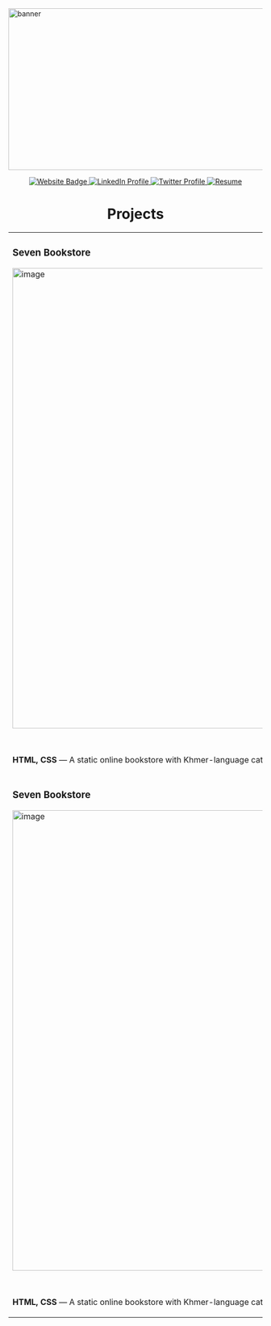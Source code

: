<img width="1280" height="320" alt="banner" src="https://github.com/user-attachments/assets/65e33830-12f8-4aa6-a155-3da63f8f2e65" />
<p align="center">
  <a href="https://natepy19.wixsite.com/natepyvann" target="_blank">
  <img src="https://img.shields.io/static/v1?label=|&message=WEBSITE&color=23555f&style=plastic&logo=react&logo-color=white" alt="Website Badge"/>
</a>

  <a href="https://www.linkedin.com/in/natepy-vann-153ab9239" target="_blank">
  <img src="https://camo.githubusercontent.com/57fad13d653a6a5ed1e7b53a2a38d1a6c618925918b7c48fd2825422d64b1790/68747470733a2f2f696d672e736869656c64732e696f2f7374617469632f76313f6c6162656c3d7c266d6573736167653d4c494e4b45442d494e26636f6c6f723d636466393938267374796c653d706c6173746963266c6f676f3d6c696e6b6564696e266c6f676f2d636f6c6f723d7768697465" alt="LinkedIn Profile" />
</a>


  <a href="#">
    <img src="https://camo.githubusercontent.com/f965d4c8901032f4970045299ffe866f5f3add9559671b3c99b88ff18d1bf7a6/68747470733a2f2f696d672e736869656c64732e696f2f7374617469632f76313f6c6162656c3d7c266d6573736167653d5457495454455226636f6c6f723d323335353566267374796c653d706c6173746963266c6f676f3d74776974746572266c6f676f2d636f6c6f723d7768697465" alt = "Twitter Profile" />
  </a>
  <a href="https://drive.google.com/file/d/1IEXeb0hxN0PwMNTug0zdh598WKS2S8C_/view?usp=drive_link">
    <img src="https://camo.githubusercontent.com/d8227430855e6256bb09e5a62ed2d43e9c7075fa937f7de166343988aeb816ea/68747470733a2f2f696d672e736869656c64732e696f2f7374617469632f76313f6c6162656c3d7c266d6573736167653d524553554d4526636f6c6f723d323335353566267374796c653d706c6173746963266c6f676f3d7265616374266c6f676f2d636f6c6f723d7768697465" alt="Resume" />
  </a>
</p>

<h1 align="center">Projects</h1>

<table>
  <tr>
<!--     Seven bookstore -->
    <td width="50%" valign="top">
      <h3>Seven Bookstore</h3>
      <img width="1895" height="911" alt="image" src="https://github.com/user-attachments/assets/f0fb60bb-fc56-4453-b4d2-73146c3bc241" width = "100%"/>
      <br/>
      <p align="center" dir="auto">
         <a href="https://github.com/starieeee/sevenBookstore.git">
        <img src="https://camo.githubusercontent.com/efdf02df4e564b93ecf69e421e9979b75afebfa9b5824816fb8bf64aa47c4c60/68747470733a2f2f696d672e736869656c64732e696f2f7374617469632f76313f6c6162656c3d7c266d6573736167653d5245504f26636f6c6f723d323335353566267374796c653d706c6173746963266c6f676f3d676974687562266c6f676f2d636f6c6f723d7768697465"/>
      </a>
      <a href="https://sevenbookstore.netlify.app">
        <img src="https://camo.githubusercontent.com/b0f0632f6ef6784735d7cd99b0eacb2464521058fa9ac4872591d4bba67333e0/68747470733a2f2f696d672e736869656c64732e696f2f7374617469632f76313f6c6162656c3d7c266d6573736167653d5745425349544526636f6c6f723d636466393938267374796c653d706c6173746963266c6f676f3d776f72647072657373266c6f676f2d636f6c6f723d7768697465"/>
      </a>
      </p>
      <p><b>HTML, CSS </b> — A static online bookstore with Khmer-language categories, multi-page navigation, and book cards showing covers, titles, and prices, deployed on Netlify.</p>
    </td>
<!--     End of Seven Bookstore -->
<!--     The Cake start -->
    <td width="50%" valign="top">
      <h3>The Cake</h3>
      <img width="1900" height="911" alt="image" src="https://github.com/user-attachments/assets/76bebc4a-d37d-4ecf-9c68-dfa6da6bcf42" width = "100%"/>
      <br/>
      <p align="center" dir="auto">
         <a href="https://github.com/starieeee/theCake.git">
        <img src="https://camo.githubusercontent.com/efdf02df4e564b93ecf69e421e9979b75afebfa9b5824816fb8bf64aa47c4c60/68747470733a2f2f696d672e736869656c64732e696f2f7374617469632f76313f6c6162656c3d7c266d6573736167653d5245504f26636f6c6f723d323335353566267374796c653d706c6173746963266c6f676f3d676974687562266c6f676f2d636f6c6f723d7768697465"/>
      </a>
      <a href="https://sevenbookstore.netlify.app">
        <img src="https://camo.githubusercontent.com/b0f0632f6ef6784735d7cd99b0eacb2464521058fa9ac4872591d4bba67333e0/68747470733a2f2f696d672e736869656c64732e696f2f7374617469632f76313f6c6162656c3d7c266d6573736167653d5745425349544526636f6c6f723d636466393938267374796c653d706c6173746963266c6f676f3d776f72647072657373266c6f676f2d636f6c6f723d7768697465"/>
      </a>
      </p>
      <p>A modern bakery website built with <b> HTML, CSS, and JavaScript </b>, deployed on Netlify. The site offers a smooth browsing experience with a Khmer-language interface, allowing users to explore delicious cakes, bread, pies, and more.</p>
    </td>
<!--     The Cake End -->
  </tr>
  <tr>
    <td width="50%" valign="top">
      <h3>Seven Bookstore</h3>
      <img width="1895" height="911" alt="image" src="https://github.com/user-attachments/assets/f0fb60bb-fc56-4453-b4d2-73146c3bc241" width = "100%"/>
      <br/>
      <p align="center" dir="auto">
         <a href="https://github.com/starieeee/sevenBookstore.git">
        <img src="https://camo.githubusercontent.com/efdf02df4e564b93ecf69e421e9979b75afebfa9b5824816fb8bf64aa47c4c60/68747470733a2f2f696d672e736869656c64732e696f2f7374617469632f76313f6c6162656c3d7c266d6573736167653d5245504f26636f6c6f723d323335353566267374796c653d706c6173746963266c6f676f3d676974687562266c6f676f2d636f6c6f723d7768697465"/>
      </a>
      <a href="https://sevenbookstore.netlify.app">
        <img src="https://camo.githubusercontent.com/b0f0632f6ef6784735d7cd99b0eacb2464521058fa9ac4872591d4bba67333e0/68747470733a2f2f696d672e736869656c64732e696f2f7374617469632f76313f6c6162656c3d7c266d6573736167653d5745425349544526636f6c6f723d636466393938267374796c653d706c6173746963266c6f676f3d776f72647072657373266c6f676f2d636f6c6f723d7768697465"/>
      </a>
      </p>
      <p><b>HTML, CSS </b> — A static online bookstore with Khmer-language categories, multi-page navigation, and book cards showing covers, titles, and prices, deployed on Netlify.</p>
    </td>
   <td width="50%" valign="top">
      <h3>Seven Bookstore</h3>
      <img width="1895" height="911" alt="image" src="https://github.com/user-attachments/assets/f0fb60bb-fc56-4453-b4d2-73146c3bc241" width = "100%"/>
      <br/>
      <p align="center" dir="auto">
         <a href="https://github.com/starieeee/sevenBookstore.git">
        <img src="https://camo.githubusercontent.com/efdf02df4e564b93ecf69e421e9979b75afebfa9b5824816fb8bf64aa47c4c60/68747470733a2f2f696d672e736869656c64732e696f2f7374617469632f76313f6c6162656c3d7c266d6573736167653d5245504f26636f6c6f723d323335353566267374796c653d706c6173746963266c6f676f3d676974687562266c6f676f2d636f6c6f723d7768697465"/>
      </a>
      <a href="https://sevenbookstore.netlify.app">
        <img src="https://camo.githubusercontent.com/b0f0632f6ef6784735d7cd99b0eacb2464521058fa9ac4872591d4bba67333e0/68747470733a2f2f696d672e736869656c64732e696f2f7374617469632f76313f6c6162656c3d7c266d6573736167653d5745425349544526636f6c6f723d636466393938267374796c653d706c6173746963266c6f676f3d776f72647072657373266c6f676f2d636f6c6f723d7768697465"/>
      </a>
      </p>
      <p><b>HTML, CSS </b> — A static online bookstore with Khmer-language categories, multi-page navigation, and book cards showing covers, titles, and prices, deployed on Netlify.</p>
    </td>
  </tr>
</table>

